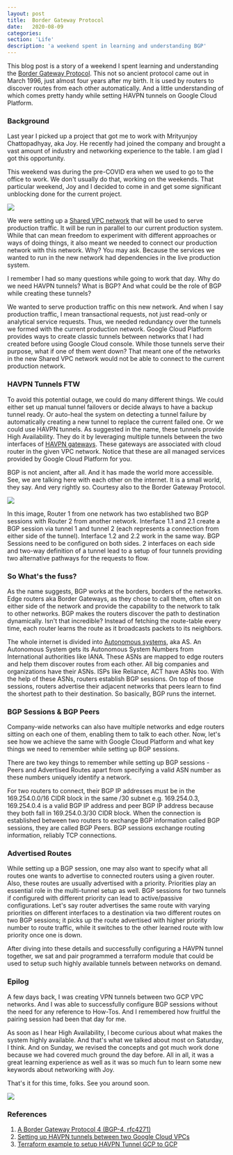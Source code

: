 ```yaml
---
layout: post
title:  Border Gateway Protocol
date:   2020-08-09
categories:
section: 'Life'
description: 'a weekend spent in learning and understanding BGP'
---
```


This blog post is a story of a weekend I spent learning and understanding the [Border Gateway Protocol](https://en.wikipedia.org/wiki/Border_Gateway_Protocol). This not so ancient protocol came out in March 1996, just almost four years after my birth. It is used by
routers to discover routes from each other automatically. And a little understanding of which comes pretty handy while setting HAVPN tunnels on Google Cloud Platform.

### Background

Last year I picked up a project that got me to work with Mrityunjoy Chattopadhyay, aka Joy. He recently had joined the company and brought a vast amount of industry and networking experience to the table. I am glad I got this opportunity.

This weekend was during the pre-COVID era when we used to go to the office to work. We don't usually do that, working on the weekends. That particular weekend, Joy and I decided to come in and get some significant unblocking done for the current project.

![](working-on-weekends-be-like.gif)

We were setting up a [Shared VPC network](https://cloud.google.com/vpc/docs/shared-vpc) that will be used
to serve production traffic. It will be run in parallel to our current
production system. While that can mean freedom to experiment with
different approaches or ways of doing things, it also meant we needed to
connect our production network with this network. Why? You may ask.
Because the services we wanted to run in the new network had
dependencies in the live production system.

I remember I had so many questions while going to work that day. Why do we need HAVPN tunnels? What is BGP? And what could be the role of BGP while creating these tunnels?

We wanted to serve production traffic on this new network. And
when I say production traffic, I mean transactional requests, not just
read-only or analytical service requests. Thus, we needed redundancy over the tunnels we formed with the current production network. Google Cloud Platform provides ways to create classic tunnels between networks that I had created before using Google Cloud console. While those
tunnels serve their purpose, what if one of them went down? That meant
one of the networks in the new Shared VPC network would not be able to connect to the current production network. 

### HAVPN Tunnels FTW
To avoid this potential outage, we could do many different things. We could either set up manual tunnel failovers or decide always to have a backup tunnel ready. Or auto-heal the system on detecting a tunnel failure by automatically creating a new tunnel to replace the current failed one. Or we could use HAVPN tunnels. As suggested in the name, these tunnels provide High Availability. They do it by leveraging multiple tunnels between the two interfaces of [HAVPN gateways](https://cloud.google.com/network-connectivity/docs/vpn/concepts/overview#ha-vpn). These gateways are associated with cloud router in the given VPC network. Notice that these are all managed services provided by Google Cloud Platform for you.

BGP is not ancient, after all. And it has made the world more accessible. See, we are talking here with each other on the internet. It is a small world, they say. And very rightly so. Courtesy also to the Border Gateway Protocol.


![](google-cloud-havpn-tunnels-routers-and-interfaces.png)

In this image, Router 1 from one network has two established two BGP sessions with Router 2 from another network. Interface 1.1 and 2.1 create a BGP session via tunnel 1 and tunnel 2 (each represents a connection from either side of the tunnel). Interface 1.2 and 2.2 work in the same way. BGP Sessions need to be configured on both sides. 2 interfaces on each side and two-way definition of a tunnel lead to a setup of four tunnels providing two alternative pathways for the requests to flow.


### So What's the fuss?

As the name suggests, BGP works at the borders, borders of the networks. Edge routers aka Border Gateways, as they chose to call them, often sit on either side of the network and provide the capability to the network to talk to other networks. BGP makes the routers discover the path to destination dynamically. Isn't that incredible? Instead of fetching the route-table every time, each router learns the route as it broadcasts packets to its neighbors.

The whole internet is divided into [Autonomous systems](https://en.wikipedia.org/wiki/Autonomous_system_(Internet)), aka AS. An Autonomous System gets its Autonomous System Numbers from International authorities like IANA. These ASNs are mapped to edge routers and help them discover routes from each other. All big companies and organizations have their ASNs. ISPs like Reliance, ACT have ASNs too. With the help of these ASNs, routers establish BGP sessions. On top of those sessions, routers advertise their adjacent networks that peers learn to find the shortest path to their destination. So basically, BGP runs the internet.

### BGP Sessions & BGP Peers
Company-wide networks can also have multiple networks and edge routers sitting on each one of them, enabling them to talk to each other. Now, let's see how we achieve the same with Google Cloud Platform and what key things we need to remember while setting up BGP sessions.

There are two key things to remember while setting up BGP sessions - Peers and Advertised Routes apart from specifying a valid ASN number as these numbers uniquely identify a network.

For two routers to connect, their BGP IP addresses must be in the 169.254.0.0/16 CIDR block in the same /30 subnet e.g. 169.254.0.3, 169.254.0.4 is a valid BGP IP address and peer BGP IP address because they both fall in 169.254.0.3/30 CIDR block. When the connection is established between two routers to exchange BGP information called BGP sessions, they are called BGP Peers. BGP sessions exchange routing information, reliably TCP connections.

### Advertised Routes
While setting up a BGP session, one may also want to specify what all routes one wants to advertise to connected routers using a given router.
Also, these routes are usually advertised with a priority. Priorities play an essential role in the multi-tunnel setup as well. BGP sessions for two tunnels if configured with different priority can lead to active/passive configurations. Let's say router advertises the same route with varying priorities on different interfaces to a destination via two different routes on two BGP sessions; it picks up the route advertised with higher priority number to route traffic, while it switches to the other learned route with low priority once one is down.

After diving into these details and successfully configuring a HAVPN tunnel together, we sat and pair programmed a terraform module that could be used to setup such highly available tunnels between networks on demand.

### Epilog
A few days back, I was creating VPN tunnels between two GCP VPC networks. And I was able to successfully configure BGP sessions without the need for any reference to How-Tos. And I remembered how fruitful the pairing session had been that day for me.

As soon as I hear High Availability, I become curious about what makes the system highly available. And that's what we talked about
most on Saturday, I think. And on Sunday, we revised the concepts and
got much work done because we had covered much ground the day before. All in all, it was a great learning experience as well as it was so much fun to learn some new keywords about networking with Joy.

That's it for this time, folks. See you around soon.

![](ciao.gif)

### References
1. [A Border Gateway Protocol 4 (BGP-4, rfc4271)](https://tools.ietf.org/html/rfc4271)
2. [Setting up HAVPN tunnels between two Google Cloud VPCs](https://cloud.google.com/network-connectivity/docs/vpn/how-to/creating-ha-vpn2)
3. [Terraform example to setup HAVPN Tunnel GCP to GCP](https://www.terraform.io/docs/providers/google/r/compute_ha_vpn_gateway.html#example-usage-ha-vpn-gateway-gcp-to-gcp)

